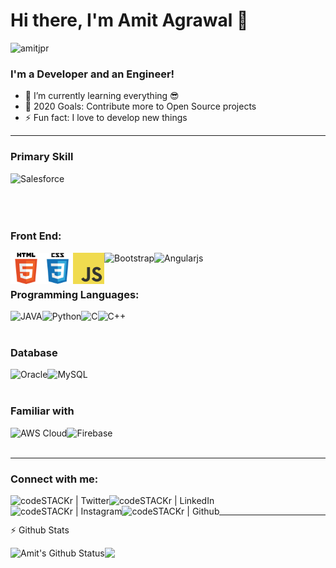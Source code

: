 
<!--
**amitjpr/amitjpr** is a ✨ _special_ ✨ repository because its `README.md` (this file) appears on your GitHub profile.

Here are some ideas to get you started:

- 🔭 I’m currently working on ...
- 🌱 I’m currently learning ...
- 👯 I’m looking to collaborate on ... 
- 🤔 I’m looking for help with ...
- 💬 Ask me about ... 
- 📫 How to reach me: ...  
- 😄 Pronouns: ...
- ⚡ Fun fact: ... 
-->

# Hi there, I'm Amit Agrawal 👋
<p align="left"> 
  <img src="https://komarev.com/ghpvc/?username=amitjpr" alt="amitjpr" /> 
</p>

### I'm a Developer and an Engineer!

- 🌱 I’m currently learning everything 😎
- 🥅 2020 Goals: Contribute more to Open Source projects
- ⚡ Fun fact: I love to develop new things

---

### Primary Skill

<img align="left" alt="Salesforce" src="https://img.icons8.com/color/96/000000/salesforce.png"/>

<br/>
<br/>
<br/>
<br/>


### Front End:

<img align="left" alt="HTML5" width="50px" src="https://raw.githubusercontent.com/github/explore/80688e429a7d4ef2fca1e82350fe8e3517d3494d/topics/html/html.png" />
<img align="left" alt="CSS3" width="50px" src="https://raw.githubusercontent.com/github/explore/80688e429a7d4ef2fca1e82350fe8e3517d3494d/topics/css/css.png" />
<img align="left" alt="JavaScript" width="50px" src="https://raw.githubusercontent.com/github/explore/80688e429a7d4ef2fca1e82350fe8e3517d3494d/topics/javascript/javascript.png" />
<img align="left" alt="Bootstrap" src="https://img.icons8.com/color/50/000000/bootstrap.png"/>
<img align="left" alt="Angularjs" src="https://img.icons8.com/color/50/000000/angularjs.png"/>
<br />
<br />

### Programming Languages:

<img align="left" alt="JAVA" src="https://img.icons8.com/color/50/000000/java-coffee-cup-logo.png" />
<img align="left" alt="Python" src="https://img.icons8.com/color/50/000000/python.png"/>
<img align="left" alt="C" src="https://img.icons8.com/color/50/000000/c-programming.png" />
<img align="left" alt="C++" src="https://img.icons8.com/color/50/000000/c-plus-plus-logo.png"/>

<br/>
<br/>

### Database

<img align="left" alt = "Oracle" src="https://img.icons8.com/color/50/000000/oracle-logo.png"/>
<img align="left" alt = "MySQL" src="https://img.icons8.com/ios-filled/50/000000/mysql-logo.png"/>

<br/>
<br/>
 

### Familiar with 


<img align="left" alt = "AWS Cloud" src="https://img.icons8.com/color/50/000000/amazon-web-services.png"/>
<img align="left" alt = "Firebase" src="https://img.icons8.com/color/50/000000/firebase.png"/>

<br/>
<br/>

  
<!--START_SECTION:activity-->
<!--END_SECTION:activity-->

---

### Connect with me:




[<img align="left" alt="codeSTACKr | Twitter"  src="https://img.icons8.com/color/32/000000/twitter-circled.png" />][twitter]
[<img align="left" alt="codeSTACKr | LinkedIn" src="https://img.icons8.com/color/32/000000/linkedin.png" />][linkedin]
[<img align="left" alt="codeSTACKr | Instagram" src="https://img.icons8.com/fluent/32/000000/instagram-new.png" />][instagram]
[<img align="left" alt="codeSTACKr | Github" src="https://img.icons8.com/material-sharp/32/000000/github.png"/>][github]

<br />

---

  :zap: Github Stats

  <img align="left" alt="Amit's Github Status" src="https://github-readme-stats.vercel.app/api?username=amitjpr&show_icons=true&hide_border=true&theme=dracula" />
  <img align="left" src="https://github-readme-stats.vercel.app/api/top-langs/?username=amitjpr&theme=dracula&layout=compact" />


[twitter]: https://twitter.com/sfdcamitkumar
[instagram]: https://instagram.com/a.amitjpr
[linkedin]: https://linkedin.com/in/sfdcamitkumar
[github]: https://www.github.com/amitjpr
